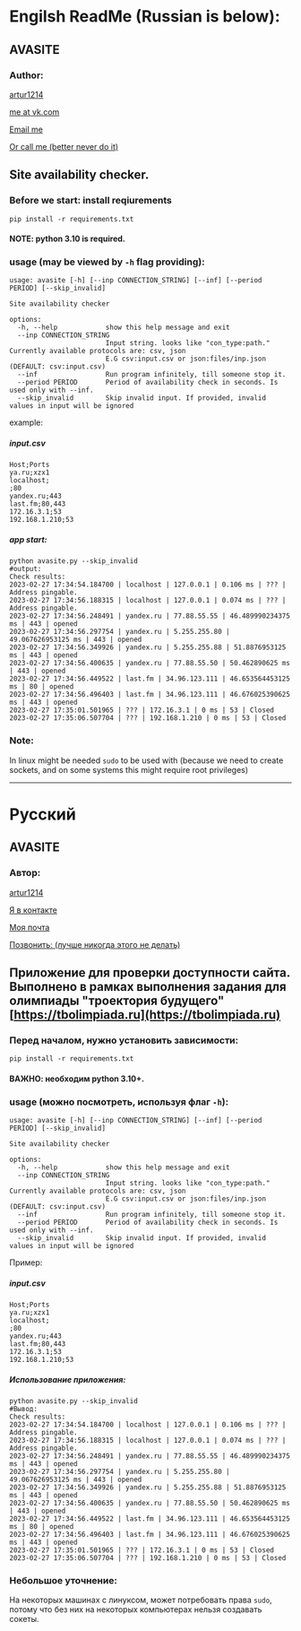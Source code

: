 # Engilsh ReadMe (Russian is below):
## AVASITE
### Author:
[artur1214](https://github.com/artur1214)

[me at vk.com](https://vk.com/avartur92)

[Email me](mailto:artur.vinogradov1214@gmail.com)

[Or call me (better never do it)](tel:+79026785788)
## Site availability checker.

### Before we start: install reqiurements
```shell
pip install -r requirements.txt
```
#### NOTE: python 3.10 is required.

### usage (may be viewed by `-h` flag providing):
```
usage: avasite [-h] [--inp CONNECTION_STRING] [--inf] [--period PERIOD] [--skip_invalid]

Site availability checker

options:
  -h, --help            show this help message and exit
  --inp CONNECTION_STRING
                        Input string. looks like "con_type:path." Currently available protocols are: csv, json
                        E.G csv:input.csv or json:files/inp.json (DEFAULT: csv:input.csv)
  --inf                 Run program infinitely, till someone stop it.
  --period PERIOD       Period of availability check in seconds. Is used only with --inf.
  --skip_invalid        Skip invalid input. If provided, invalid values in input will be ignored
```
example:

##### input.csv

```text
Host;Ports
ya.ru;xzx1
localhost;
;80
yandex.ru;443
last.fm;80,443
172.16.3.1;53
192.168.1.210;53
```
##### app start:
```shell
python avasite.py --skip_invalid
#output:
Check results:
2023-02-27 17:34:54.184700 | localhost | 127.0.0.1 | 0.106 ms | ??? | Address pingable.
2023-02-27 17:34:56.188315 | localhost | 127.0.0.1 | 0.074 ms | ??? | Address pingable.
2023-02-27 17:34:56.248491 | yandex.ru | 77.88.55.55 | 46.489990234375 ms | 443 | opened
2023-02-27 17:34:56.297754 | yandex.ru | 5.255.255.80 | 49.067626953125 ms | 443 | opened
2023-02-27 17:34:56.349926 | yandex.ru | 5.255.255.88 | 51.8876953125 ms | 443 | opened
2023-02-27 17:34:56.400635 | yandex.ru | 77.88.55.50 | 50.462890625 ms | 443 | opened
2023-02-27 17:34:56.449522 | last.fm | 34.96.123.111 | 46.653564453125 ms | 80 | opened
2023-02-27 17:34:56.496403 | last.fm | 34.96.123.111 | 46.676025390625 ms | 443 | opened
2023-02-27 17:35:01.501965 | ??? | 172.16.3.1 | 0 ms | 53 | Closed
2023-02-27 17:35:06.507704 | ??? | 192.168.1.210 | 0 ms | 53 | Closed
```
### Note:
In linux might be needed `sudo` to be used with (because we need to create sockets, and on some systems this might require root privileges)

----------

# Русский
## AVASITE
### Автор:
[artur1214](https://github.com/artur1214)

[Я в контакте](https://vk.com/avartur92)

[Моя почта](mailto:artur.vinogradov1214@gmail.com)

[Позвонить: (лучше никогда этого не делать)](tel:+79026785788)
## Приложение для проверки доступности сайта. Выполнено в рамках выполнения задания для олимпиады "троектория будущего" [https://tbolimpiada.ru](https://tbolimpiada.ru)

### Перед началом, нужно установить зависимости:
```shell
pip install -r requirements.txt
```
#### ВАЖНО: необходим python 3.10+.

### usage (можно посмотреть, используя флаг `-h`):
```
usage: avasite [-h] [--inp CONNECTION_STRING] [--inf] [--period PERIOD] [--skip_invalid]

Site availability checker

options:
  -h, --help            show this help message and exit
  --inp CONNECTION_STRING
                        Input string. looks like "con_type:path." Currently available protocols are: csv, json
                        E.G csv:input.csv or json:files/inp.json (DEFAULT: csv:input.csv)
  --inf                 Run program infinitely, till someone stop it.
  --period PERIOD       Period of availability check in seconds. Is used only with --inf.
  --skip_invalid        Skip invalid input. If provided, invalid values in input will be ignored
```
Пример:

##### input.csv

```text
Host;Ports
ya.ru;xzx1
localhost;
;80
yandex.ru;443
last.fm;80,443
172.16.3.1;53
192.168.1.210;53
```
##### Использование приложения:
```shell
python avasite.py --skip_invalid
#Вывод:
Check results:
2023-02-27 17:34:54.184700 | localhost | 127.0.0.1 | 0.106 ms | ??? | Address pingable.
2023-02-27 17:34:56.188315 | localhost | 127.0.0.1 | 0.074 ms | ??? | Address pingable.
2023-02-27 17:34:56.248491 | yandex.ru | 77.88.55.55 | 46.489990234375 ms | 443 | opened
2023-02-27 17:34:56.297754 | yandex.ru | 5.255.255.80 | 49.067626953125 ms | 443 | opened
2023-02-27 17:34:56.349926 | yandex.ru | 5.255.255.88 | 51.8876953125 ms | 443 | opened
2023-02-27 17:34:56.400635 | yandex.ru | 77.88.55.50 | 50.462890625 ms | 443 | opened
2023-02-27 17:34:56.449522 | last.fm | 34.96.123.111 | 46.653564453125 ms | 80 | opened
2023-02-27 17:34:56.496403 | last.fm | 34.96.123.111 | 46.676025390625 ms | 443 | opened
2023-02-27 17:35:01.501965 | ??? | 172.16.3.1 | 0 ms | 53 | Closed
2023-02-27 17:35:06.507704 | ??? | 192.168.1.210 | 0 ms | 53 | Closed
```

### Небольшое уточнение:
На некоторых машинах с линуксом, может потребовать права `sudo`, потому что без них на некоторых компьютерах нельзя создавать сокеты.

